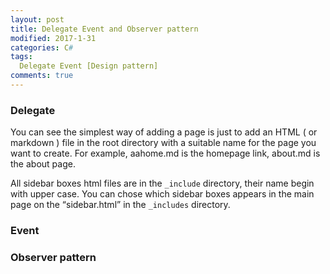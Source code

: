 ```yaml
---
layout: post
title: Delegate Event and Observer pattern
modified: 2017-1-31
categories: C#
tags: 
  Delegate Event [Design pattern]
comments: true
---
```



### Delegate

You can see the simplest way of adding a page is just to add an HTML ( or markdown ) file in the root directory with a suitable name for the page you want to create. For example, aahome.md is the homepage link, about.md is the about page.

All sidebar boxes html files are in the <code>_include</code> directory, their name begin with upper case. You can chose which sidebar boxes appears in the main page on the <q>sidebar.html</q> in the <code>_includes</code> directory. 



### Event



### Observer pattern





